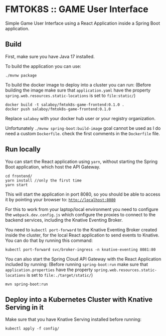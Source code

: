# FMTOK8S :: GAME User Interface

Simple Game User Interface using a React Application inside a Spring Boot application. 

## Build

First, make sure you have Java 17 installed.

To build the application you can use: 

```
./mvnw package
```

To build the docker image to deploy into a cluster you can run:
(Before building the image make sure that `application.yaml` have the property `spring.web.resources.static-locations` is set to `file:static/`)

```
docker build -t salaboy/fmtok8s-game-frontend:0.1.0 .
docker push salaboy/fmtok8s-game-frontend:0.1.0
```
Replace `salaboy` with your docker hub user or your registry organization.

Unfortunately `./mvnw spring-boot:build-image` goal cannot be used as I do need a custom `Dockerfile`. check the first comments in the `Dockerfile` file.

## Run locally

You can start the React application using `yarn`, without starting the Spring Boot application, which host the API Gateway. 

```
cd frontend/
yarn install //only the first time
yarn start
```

This will start the application in port 8080, so you should be able to access it by pointing your browser to: [`http://localhost:8080`](http://localhost:8080)

For this to work from your laptop/local environment you need to configure the `webpack.dev.config.js` which configure the proxies to connect to the backend services, including the Knative Eventing Broker.

You need to `kubectl port-forward` to the Knative Eventing Broker created inside the cluster, for the local React application to send events to Knative.
You can do that by running this command: 

```
kubectl port-forward svc/broker-ingress -n knative-eventing 8081:80
```




You can also start the Spring Cloud API Gateway with the React Application included by running:
(Before running `spring-boot:run` make sure that `application.properties` have the property `spring.web.resources.static-locations` is set to `file:./target/static/`)
```
mvn spring-boot:run
```

## Deploy into a Kubernetes Cluster with Knative Serving in it

Make sure that you have Knative Serving installed before running: 
```
kubectl apply -f config/
```
